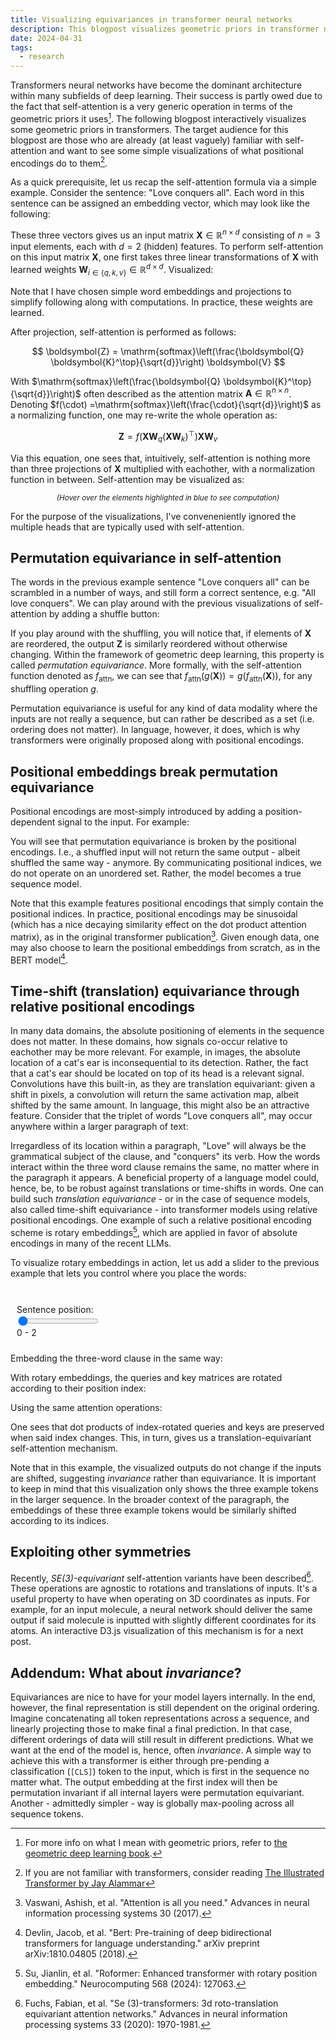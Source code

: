 ```yaml
---
title: Visualizing equivariances in transformer neural networks
description: This blogpost visualizes geometric priors in transformer neural networks
date: 2024-04-31
tags:
  - research
---
```


Transformers neural networks have become the dominant architecture within many subfields of deep learning.
Their success is partly owed due to the fact that self-attention is a very generic operation in terms of the geometric priors it uses[^geom].
The following blogpost interactively visualizes some geometric priors in transformers.
The target audience for this blogpost are those who are already (at least vaguely) familiar with self-attention and want to see some simple visualizations of what positional encodings do to them[^illustrated].

As a quick prerequisite, let us recap the self-attention formula via a simple example.
Consider the sentence: "Love conquers all".
Each word in this sentence can be assigned an embedding vector, which may look like the following:

<div style="text-align: center;" id="vis-x"></div>

These three vectors gives us an input matrix $\boldsymbol{X} \in \mathbb{R}^{n \times d}$ consisting of $n=3$ input elements, each with $d=2$ (hidden) features.
To perform self-attention on this input matrix $\boldsymbol{X}$, one first takes three linear transformations of $\boldsymbol{X}$ with learned weights $\boldsymbol{W}_{i \in \{q,k,v\}} \in \mathbb{R}^{d \times d}$. Visualized:

<div style="text-align: center;" id="vis-qkv"></div>


Note that I have chosen simple word embeddings and projections to simplify following along with computations.
In practice, these weights are learned.

After projection, self-attention is performed as follows:

$$
\boldsymbol{Z} = \mathrm{softmax}\left(\frac{\boldsymbol{Q} \boldsymbol{K}^\top}{\sqrt{d}}\right) \boldsymbol{V}
$$

With $\mathrm{softmax}\left(\frac{\boldsymbol{Q} \boldsymbol{K}^\top}{\sqrt{d}}\right)$ often described as the attention matrix $\boldsymbol{A} \in \mathbb{R}^{n \times n}$. Denoting $f(\cdot) =\mathrm{softmax}\left(\frac{\cdot}{\sqrt{d}}\right)$ as a normalizing function, one may re-write the whole operation as:

$$
\boldsymbol{Z} = f\Big(\boldsymbol{X}\boldsymbol{W}_q (\boldsymbol{X}\boldsymbol{W}_k)^\top\Big)\boldsymbol{X}\boldsymbol{W}_v
$$

Via this equation, one sees that, intuitively, self-attention is nothing more than three projections of $\boldsymbol{X}$ multiplied with eachother, with a normalization function in between. Self-attention may be visualized as:

<div style="text-align: center;" id="vis-attn"></div>
<p style="text-align: center;">
  <i><small>(Hover over the elements highlighted in blue to see computation)</small></i>
</p>

For the purpose of the visualizations, I've conveneniently ignored the multiple heads that are typically used with self-attention.

## Permutation equivariance in self-attention

The words in the previous example sentence "Love conquers all" can be scrambled in a number of ways, and still form a correct sentence, e.g. "All love conquers".
We can play around with the previous visualizations of self-attention by adding a shuffle button:

<div style="text-align: center;" id="vis-shuffle"></div>

If you play around with the shuffling, you will notice that, if elements of $\boldsymbol{X}$ are reordered, the output $\boldsymbol{Z}$ is similarly reordered without otherwise changing.
Within the framework of geometric deep learning, this property is called *permutation equivariance*.
More formally, with the self-attention function denoted as $f_\text{attn}$, we can see that $f_\text{attn}(g(\boldsymbol{X})) = g(f_\text{attn}(\boldsymbol{X}))$, for any shuffling operation $g$.

Permutation equivariance is useful for any kind of data modality where the inputs are not really a sequence, but can rather be described as a set (i.e. ordering does not matter).
In language, however, it does, which is why transformers were originally proposed along with positional encodings.

## Positional embeddings break permutation equivariance

Positional encodings are most-simply introduced by adding a position-dependent signal to the input.
For example:

<div style="text-align: center;" id="vis-pos"></div>

You will see that permutation equivariance is broken by the positional encodings.
I.e., a shuffled input will not return the same output - albeit shuffled the same way - anymore.
By communicating positional indices, we do not operate on an unordered set.
Rather, the model becomes a true sequence model.

Note that this example features positional encodings that simply contain the positional indices.
In practice, positional encodings may be sinusoidal (which has a nice decaying similarity effect on the dot product attention matrix), as in the original transformer publication[^vaswani].
Given enough data, one may also choose to learn the positional embeddings from scratch, as in the BERT model[^bert].

## Time-shift (translation) equivariance through relative positional encodings

In many data domains, the absolute positioning of elements in the sequence does not matter.
In these domains, how signals co-occur relative to eachother may be more relevant.
For example, in images, the absolute location of a cat's ear is inconsequential to its detection.
Rather, the fact that a cat's ear should be located on top of its head is a relevant signal.
Convolutions have this built-in, as they are translation equivariant: given a shift in pixels, a convolution will return the same activation map, albeit shifted by the same amount.
In language, this might also be an attractive feature.
Consider that the triplet of words "Love conquers all", may occur anywhere within a larger paragraph of text:

<div id="paragraph"></div>

Irregardless of its location within a paragraph, "Love" will always be the grammatical subject of the clause, and "conquers" its verb.
How the words interact within the three word clause remains the same, no matter where in the paragraph it appears.
A beneficial property of a language model could, hence, be, to be robust against translations or time-shifts in words.
One can build such *translation equivariance* - or in the case of sequence models, also called time-shift equivariance - into transformer models using relative positional encodings.
One example of such a relative positional encoding scheme is rotary embeddings[^rotary], which are applied in favor of absolute encodings in many of the recent LLMs.

To visualize rotary embeddings in action, let us add a slider to the previous example that lets you control where you place the words:

<style>
    .row {
    display: flex;
    clear: both;
    }

    .column {
    float: left;
    padding: 10px;
    }

    .left {
    width: 35%;
    }

    .right {
    width: 65%;
    }
    input,output{display: inline-block;
    vertical-align: middle;}
</style>

<div class="row">
  <div class="column left">
    <br>
    Sentence position: <br>
    <input type="range" name="slider" id=slider min="0" max="35" value="0" oninput='slideroutput.value = slider.value.toString()+" - "+(+slider.value+2).toString()'>  <output id="slideroutput">0 - 2</output>
  </div>
  <div class="column right"><div id="paragraph2"></div></div>
</div> 

Embedding the three-word clause in the same way:
<div style="text-align: center;" id="vis-x-rel"></div>
<div style="text-align: center;" id="vis-qkv-rel"></div>

With rotary embeddings, the queries and key matrices are rotated according to their position index:

<div style="text-align: center;" id="vis-rot-rel"></div>

Using the same attention operations:

<div style="text-align: center;" id="vis-attn-rel"></div>

One sees that dot products of index-rotated queries and keys are preserved when said index changes.
This, in turn, gives us a translation-equivariant self-attention mechanism.

Note that in this example, the visualized outputs do not change if the inputs are shifted, suggesting *invariance* rather than equivariance.
It is important to keep in mind that this visualization only shows the three example tokens in the larger sequence.
In the broader context of the paragraph, the embeddings of these three example tokens would be similarly shifted according to its indices.

## Exploiting other symmetries

Recently, *SE(3)-equivariant* self-attention variants have been described[^SE3].
These operations are agnostic to rotations and translations of inputs.
It's a useful property to have when operating on 3D coordinates as inputs.
For example, for an input molecule, a neural network should deliver the same output if said molecule is inputted with slightly different coordinates for its atoms.
An interactive D3.js visualization of this mechanism is for a next post.

## Addendum: What about *invariance*?

Equivariances are nice to have for your model layers internally.
In the end, however, the final representation is still dependent on the original ordering.
Imagine concatenating all token representations across a sequence, and linearly projecting those to make final a final prediction.
In that case, different orderings of data will still result in different predictions.
What we want at the end of the model is, hence, often *invariance*.
A simple way to achieve this with a transformer is either through pre-pending a classification ($\texttt{[CLS]}$) token to the input, which is first in the sequence no matter what.
The output embedding at the first index will then be permutation invariant if all internal layers were permutation equivariant.
Another - admittedly simpler - way is globally max-pooling across all sequence tokens.


[^geom]: For more info on what I mean with geometric priors, refer to [the geometric deep learning book](https://geometricdeeplearning.com/).

[^illustrated]: If you are not familiar with transformers, consider reading [The Illustrated Transformer by Jay Alammar](http://jalammar.github.io/illustrated-transformer/)

[^vaswani]: Vaswani, Ashish, et al. "Attention is all you need." Advances in neural information processing systems 30 (2017).

[^bert]: Devlin, Jacob, et al. "Bert: Pre-training of deep bidirectional transformers for language understanding." arXiv preprint arXiv:1810.04805 (2018).

[^rotary]: Su, Jianlin, et al. "Roformer: Enhanced transformer with rotary position embedding." Neurocomputing 568 (2024): 127063.

[^SE3]: Fuchs, Fabian, et al. "Se (3)-transformers: 3d roto-translation equivariant attention networks." Advances in neural information processing systems 33 (2020): 1970-1981.

<script type="module">

import * as d3 from "https://cdn.jsdelivr.net/npm/d3@7/+esm";

function fillmatrix(matrix, coords, label, to) {
    coords.forEach(i => d3.select(to).selectAll('tspan[*|label="'+label+i+'"]').text(matrix[i[0]-1][i[1]-1]));
};

function fillmatrix_formatted(matrix, coords, label, format, to) {
    const f = d3.format(format);
    coords.forEach(i => d3.select(to).selectAll('tspan[*|label="'+label+i+'"]').text(f(matrix[i[0]-1][i[1]-1])));
};

function multiplyMatrices(m1, m2) {
    var result = [];
    for (var i = 0; i < m1.length; i++) {
        result[i] = [];
        for (var j = 0; j < m2[0].length; j++) {
            var sum = 0;
            for (var k = 0; k < m1[0].length; k++) {
                sum += m1[i][k] * m2[k][j];
            }
            result[i][j] = sum;
        }
    }
    return result;
};

function transpose(matrix) {
    return matrix[0].map((col, i) => matrix.map(row => row[i]));
};

function softmax(arr) {
    return arr.map(function(value,index) { 
        return Math.exp(value) / arr.map( function(y /*value*/){ return Math.exp(y) } ).reduce( function(a,b){ return a+b });
    });
};

function compute(X, P, Wq, Wk, Wv, add_P=false) {
    if (add_P) {
        X = [[X[0][0] + P[0][0], X[0][1] + P[0][1]], [X[1][0] + P[1][0], X[1][1] + P[1][1]], [X[2][0] + P[2][0], X[2][1] + P[2][1]]];
    }
    var Q = multiplyMatrices(X, Wq);
    var K = multiplyMatrices(X, Wk);
    var V = multiplyMatrices(X, Wv);
    var QK = multiplyMatrices(Q, transpose(K));
    var A = [softmax(QK[0].map(i => i / 1.41421)), softmax(QK[1].map(i => i / 1.41421)), softmax(QK[2].map(i => i / 1.41421))];
    var Z = multiplyMatrices(A, V);
    return [Q,K,V,QK,A,Z];
};

function computeRotary(X, P, Wq, Wk, Wv, start_index) {
    var Q = multiplyMatrices(X, Wq);
    var K = multiplyMatrices(X, Wk);
    var V = multiplyMatrices(X, Wv);

    const pos = [start_index, start_index+1, start_index+2];

    var get_rotmat = function(p) {
        return [[Math.cos(p), -Math.sin(p)], [Math.sin(p), Math.cos(p)]];
    };
    const rots = pos.map(get_rotmat);
    const Qrot = [
        multiplyMatrices(rots[0], transpose([Q[0]])),
        multiplyMatrices(rots[1], transpose([Q[1]])),
        multiplyMatrices(rots[2], transpose([Q[2]])),
    ];
    const Krot = [
        multiplyMatrices(rots[0], transpose([K[0]])),
        multiplyMatrices(rots[1], transpose([K[1]])),
        multiplyMatrices(rots[2], transpose([K[2]])),
    ];

    var QK = multiplyMatrices(Qrot, transpose(Krot));
    var A = [softmax(QK[0].map(i => i / 1.41421)), softmax(QK[1].map(i => i / 1.41421)), softmax(QK[2].map(i => i / 1.41421))];
    var Z = multiplyMatrices(A, V);
    return [Q,K,V,Qrot,Krot,QK,A,Z];
};

function shuffleArray(array) {
    let currentIndex = array.length;

    // While there remain elements to shuffle...
    while (currentIndex != 0) {

        // Pick a remaining element...
        let randomIndex = Math.floor(Math.random() * currentIndex);
        currentIndex--;

        // And swap it with the current element.
        [array[currentIndex], array[randomIndex]] = [
        array[randomIndex], array[currentIndex]];
    }
    };

function AttnHover(to) {
    function preSoftHover(item, to) {
        const code = item[0];
        const orig_color = d3.select(to).selectAll('rect[*|label*="presoft_'+item[1]+'"]').style("fill");

        const selection = d3.select(to).selectAll('g[*|label*="presoft_'+code+'"]');
        selection.on('mouseover.'+code, function(d) {
            d3.select(this).selectChildren("rect").style("fill", "#a1c9f4");
            d3.select(to).selectAll('rect[*|label*="presoft_'+item[1]+'"]').style("fill", "#a1c9f4").style("opacity", 1.0);
        });
        selection.on('mouseout.'+code, function(d) {
            d3.select(this).selectChildren("rect").style("fill", "white");
            d3.select(to).selectAll('rect[*|label*="presoft_'+item[1]+'"]').style("fill", orig_color).style("opacity", 0.33);
        });
    };


    [["c1", "k1"], ["c2", "k2"], ["c3", "k3"]].forEach(i => preSoftHover(i, to));
    [["r1", "q1"], ["r2", "q2"], ["r3", "q3"]].forEach(i => preSoftHover(i, to));

    const z_r1 = d3.select(to).selectAll('g[*|label*="z_r1"]');
    var z_r1_color = z_r1.selectChildren("rect").style("fill");
    z_r1.on("mouseover.z_r1", function(d) {
        d3.select(this).selectChildren("rect").style("fill", "#a1c9f4").style("opacity", 1.0);
        d3.select(to).selectAll('g[*|label*="A1"]').selectChildren("rect").style("fill", "#a1c9f4");
    });
    z_r1.on("mouseout.z_r1", function(d) {
        d3.select(this).selectChildren("rect").style("fill", z_r1_color).style("opacity", 0.33);
        d3.select(to).selectAll('g[*|label*="A1"]').selectChildren("rect").style("fill", "white");
    });

    const z_r2 = d3.select(to).selectAll('g[*|label*="z_r2"]');
    var z_r2_color = z_r2.selectChildren("rect").style("fill");
    z_r2.on("mouseover.z_r2", function(d) {
        d3.select(this).selectChildren("rect").style("fill", "#a1c9f4").style("opacity", 1.0);
        d3.select(to).selectAll('g[*|label*="A2"]').selectChildren("rect").style("fill", "#a1c9f4");
    });
    z_r2.on("mouseout.z_r2", function(d) {
        d3.select(this).selectChildren("rect").style("fill", z_r2_color).style("opacity", 0.33);
        d3.select(to).selectAll('g[*|label*="A2"]').selectChildren("rect").style("fill", "white");
    });

    const z_r3 = d3.select(to).selectAll('g[*|label*="z_r3"]');
    var z_r3_color = z_r3.selectChildren("rect").style("fill");
    z_r3.on("mouseover.z_r3", function(d) {
        d3.select(this).selectChildren("rect").style("fill", "#a1c9f4").style("opacity", 1.0);
        d3.select(to).selectAll('g[*|label*="A3"]').selectChildren("rect").style("fill", "#a1c9f4");
    });
    z_r3.on("mouseout.z_r3", function(d) {
        d3.select(this).selectChildren("rect").style("fill", z_r3_color).style("opacity", 0.33);
        d3.select(to).selectAll('g[*|label*="A3"]').selectChildren("rect").style("fill", "white");
    });

    var v_c1_color = d3.select(to).selectAll('g[*|label*="v_r1"]').selectChildren("rect").style("fill");
    var v_c2_color = d3.select(to).selectAll('g[*|label*="v_r2"]').selectChildren("rect").style("fill");
    var v_c3_color = d3.select(to).selectAll('g[*|label*="v_r3"]').selectChildren("rect").style("fill");

    const z_c1 = d3.select(to).selectAll('g[*|label*="z_c1"]');
    z_c1.on("mouseover.z_c1", function(d) {
        d3.select(this).selectChildren("rect").style("fill", "#a1c9f4");
        d3.select(to).selectAll('g[*|label*="v_c1"]').selectChildren("rect").style("fill", "#a1c9f4").style("opacity", 1.0);
    });
    z_c1.on("mouseout.z_c1", function(d) {
        d3.select(to).selectAll('g[*|label*="v_r1_v_c1"]').selectChildren("rect").style("fill", v_c1_color).style("opacity", 0.33);
        d3.select(to).selectAll('g[*|label*="v_r2_v_c1"]').selectChildren("rect").style("fill", v_c2_color).style("opacity", 0.33);
        d3.select(to).selectAll('g[*|label*="v_r3_v_c1"]').selectChildren("rect").style("fill", v_c3_color).style("opacity", 0.33);
    });

    const z_c2 = d3.select(to).selectAll('g[*|label*="z_c2"]');
    z_c2.on("mouseover.z_c2", function(d) {
        d3.select(this).selectChildren("rect").style("fill", "#a1c9f4");
        d3.select(to).selectAll('g[*|label*="v_c2"]').selectChildren("rect").style("fill", "#a1c9f4").style("opacity", 1.0);
    });
    z_c2.on("mouseout.z_c2", function(d) {
        d3.select(to).selectAll('g[*|label*="v_r1_v_c2"]').selectChildren("rect").style("fill", v_c1_color).style("opacity", 0.33);
        d3.select(to).selectAll('g[*|label*="v_r2_v_c2"]').selectChildren("rect").style("fill", v_c2_color).style("opacity", 0.33);
        d3.select(to).selectAll('g[*|label*="v_r3_v_c2"]').selectChildren("rect").style("fill", v_c3_color).style("opacity", 0.33);
    });
    
};

function drawX(X, words, order, from, to, color=false) {
    d3.xml(from)
    .then(data => {
        if (d3.select(to).node().children.length == 0) {
            d3.select(to).node().append(data.documentElement);
        }

        let words_new = [
            words[0].charAt(0).toUpperCase() + words[0].slice(1),
            words[1],
            words[2],
        ];

        [0,1,2].forEach(i => d3.select(to).selectAll('tspan[*|label="word'+(i+1)+'"]').text(words_new[i]));
        fillmatrix(X, ["11", "12", "21", "22", "31", "32"], "x", to);
        d3.select(to).selectAll('text').style("cursor", "default");
        
        if (color) {
            var colors = ["#ffb482", "#8de5a1", "#ff9f9b"];
            d3.select(to).selectAll('rect[*|label*="X1"]').style("fill", colors[order[0]]).style("opacity", 0.33);
            d3.select(to).selectAll('rect[*|label*="X2"]').style("fill", colors[order[1]]).style("opacity", 0.33);
            d3.select(to).selectAll('rect[*|label*="X3"]').style("fill", colors[order[2]]).style("opacity", 0.33);
        };
        });
};

function drawQKV(Q,K,V, Wq, Wk, Wv, order, from, to, color=false) {
    d3.xml(from)
    .then(data => {
        if (d3.select(to).node().children.length == 0) {
            d3.select(to).node().append(data.documentElement);
        }

        d3.select(to).selectAll('text').style("cursor", "default");

        fillmatrix(Q, ["11", "12", "21", "22", "31", "32"], "Q", to);
        fillmatrix(K, ["11", "12", "21", "22", "31", "32"], "K", to);
        fillmatrix(V, ["11", "12", "21", "22", "31", "32"], "V", to);
        fillmatrix(Wq, ["11", "12", "21", "22"], "Wq", to);
        fillmatrix(Wk, ["11", "12", "21", "22"], "Wk", to);
        fillmatrix(Wv, ["11", "12", "21", "22"], "Wv", to);

        if (color) {
            var colors = ["#ffb482", "#8de5a1", "#ff9f9b"];
            d3.select(to).selectAll('rect[*|label*="Q1"]').style("fill", colors[order[0]]).style("opacity", 0.33);
            d3.select(to).selectAll('rect[*|label*="Q2"]').style("fill", colors[order[1]]).style("opacity", 0.33);
            d3.select(to).selectAll('rect[*|label*="Q3"]').style("fill", colors[order[2]]).style("opacity", 0.33);
            d3.select(to).selectAll('rect[*|label*="K1"]').style("fill", colors[order[0]]).style("opacity", 0.33);
            d3.select(to).selectAll('rect[*|label*="K2"]').style("fill", colors[order[1]]).style("opacity", 0.33);
            d3.select(to).selectAll('rect[*|label*="K3"]').style("fill", colors[order[2]]).style("opacity", 0.33);
            d3.select(to).selectAll('rect[*|label*="V1"]').style("fill", colors[order[0]]).style("opacity", 0.33);
            d3.select(to).selectAll('rect[*|label*="V2"]').style("fill", colors[order[1]]).style("opacity", 0.33);
            d3.select(to).selectAll('rect[*|label*="V3"]').style("fill", colors[order[2]]).style("opacity", 0.33);
        };
        });
};

function drawAttn(Q,K,V,QK,A,Z, order, from, to, color=false, format_QK=false) {
    d3.xml(from)
    .then(data => {
        if (d3.select(to).node().children.length == 0) {
            d3.select(to).node().append(data.documentElement);
        }

        d3.select(to).selectAll('text').style("cursor", "default");

        if (format_QK) {
            fillmatrix_formatted(Q, ["11", "12", "21", "22", "31", "32"], "Q", ".2f", to);
            fillmatrix_formatted(K, ["11", "12", "21", "22", "31", "32"], "K", ".2f", to);
            fillmatrix_formatted(V, ["11", "12", "21", "22", "31", "32"], "V", ".2f", to);
            fillmatrix_formatted(QK, ["11", "12", "13", "21", "22", "23", "31", "32", "33"], "QK", ".2f", to);
        } else {
            fillmatrix(Q, ["11", "12", "21", "22", "31", "32"], "Q", to);
            fillmatrix(K, ["11", "12", "21", "22", "31", "32"], "K", to);
            fillmatrix(V, ["11", "12", "21", "22", "31", "32"], "V", to);
            fillmatrix(QK, ["11", "12", "13", "21", "22", "23", "31", "32", "33"], "QK", to);
        }
        
        
        fillmatrix_formatted(A, ["11", "12", "13", "21", "22", "23", "31", "32", "33"], "A", ".2f", to);
        fillmatrix_formatted(Z, ["11", "12", "21", "22", "31", "32"], "Z", ".2f", to);

        if (color) {
            var colors = ["#ffb482", "#8de5a1", "#ff9f9b"];
            d3.select(to).selectAll('rect[*|label*="presoft_k1"]').style("fill", colors[order[0]]).style("opacity", 0.33);
            d3.select(to).selectAll('rect[*|label*="presoft_k2"]').style("fill", colors[order[1]]).style("opacity", 0.33);
            d3.select(to).selectAll('rect[*|label*="presoft_k3"]').style("fill", colors[order[2]]).style("opacity", 0.33);
            d3.select(to).selectAll('rect[*|label*="presoft_q1"]').style("fill", colors[order[0]]).style("opacity", 0.33);
            d3.select(to).selectAll('rect[*|label*="presoft_q2"]').style("fill", colors[order[1]]).style("opacity", 0.33);
            d3.select(to).selectAll('rect[*|label*="presoft_q3"]').style("fill", colors[order[2]]).style("opacity", 0.33);
            d3.select(to).selectAll('g[*|label*="z_r1"]').selectChildren("rect").style("fill", colors[order[0]]).style("opacity", 0.33);
            d3.select(to).selectAll('g[*|label*="z_r2"]').selectChildren("rect").style("fill", colors[order[1]]).style("opacity", 0.33);
            d3.select(to).selectAll('g[*|label*="z_r3"]').selectChildren("rect").style("fill", colors[order[2]]).style("opacity", 0.33);
            d3.select(to).selectAll('g[*|label*="v_r1"]').selectChildren("rect").style("fill", colors[order[0]]).style("opacity", 0.33);
            d3.select(to).selectAll('g[*|label*="v_r2"]').selectChildren("rect").style("fill", colors[order[1]]).style("opacity", 0.33);
            d3.select(to).selectAll('g[*|label*="v_r3"]').selectChildren("rect").style("fill", colors[order[2]]).style("opacity", 0.33);
        };

        AttnHover(to);
        });
};

function drawShuffle(X, P, words, Wq, Wk, Wv, order, from, to, add_P) {
    d3.xml(from)
    .then(data => {
        if (d3.select(to).node().children.length == 0) {
            d3.select(to).node().append(data.documentElement);
        }
        d3.select(to).selectAll('text').style("cursor", "default");

        var shuffle = d3.select(to).select('g[*|label="shuffle"]');
        shuffle.on("mouseover", function(d) {
            d3.select(this).selectChildren("path").style("stroke", "#ffb482").style("opacity", 0.66);
        });
        shuffle.on("mouseout", function(d) {
            d3.select(this).selectChildren("path").style("stroke", "black").style("opacity", 1.00);
        });

        shuffle.on('click', function() {
            shuffleArray(order);
            var [Q,K,V,QK,A,Z] = compute(order.map(i=>X[i]), P, Wq, Wk, Wv, add_P);
            drawX(order.map(i=>X[i]), order.map(i=>words[i]), order,from, to, true);
            drawQKV(Q,K,V,Wq,Wk,Wv,order,from, to, true);
            drawAttn(Q,K,V,QK,A,Z,order,from, to, true);
        });
    });
};

function drawP(P, from, to) {
    d3.xml(from)
    .then(data => {
        if (d3.select(to).node().children.length == 0) {
            d3.select(to).node().append(data.documentElement);
        }

        fillmatrix(P, ["11", "12", "21", "22", "31", "32"], "p", to);
        d3.select(to).selectAll('text').style("cursor", "default");
        d3.select(to).selectAll('rect[*|label*="P"]').style("fill", '#d0bbff').style("opacity", 0.66);

        });
};

function drawRotation(Q,K,Qrot,Krot,start_index, order, from, to) {
    d3.xml(from)
    .then(data => {
        if (d3.select(to).node().children.length == 0) {
            d3.select(to).node().append(data.documentElement);
        }

        d3.select(to).selectAll('text').style("cursor", "default");

        var colors = ["#ffb482", "#8de5a1", "#ff9f9b"];
        d3.select(to).selectAll('rect[*|label*="Q1"]').style("fill", colors[order[0]]).style("opacity", 0.33);
        d3.select(to).selectAll('rect[*|label*="Q2"]').style("fill", colors[order[1]]).style("opacity", 0.33);
        d3.select(to).selectAll('rect[*|label*="Q3"]').style("fill", colors[order[2]]).style("opacity", 0.33);
        d3.select(to).selectAll('rect[*|label*="K1"]').style("fill", colors[order[0]]).style("opacity", 0.33);
        d3.select(to).selectAll('rect[*|label*="K2"]').style("fill", colors[order[1]]).style("opacity", 0.33);
        d3.select(to).selectAll('rect[*|label*="K3"]').style("fill", colors[order[2]]).style("opacity", 0.33);

        const pos = [start_index, start_index+1, start_index+2];
        var format_rotmat = function(p) {
            return [["cos("+p+")", "-sin("+p+")"], ["sin("+p+")", "cos("+p+")"]]
        }

        fillmatrix(Q, ["11", "12", "21", "22", "31", "32"], "Q", to);
        fillmatrix(K, ["11", "12", "21", "22", "31", "32"], "K", to);

        fillmatrix(format_rotmat(pos[0]), ["11", "12", "21", "22"], "R1", to);
        fillmatrix(format_rotmat(pos[1]), ["11", "12", "21", "22"], "R2", to);
        fillmatrix(format_rotmat(pos[2]), ["11", "12", "21", "22"], "R3", to);
        
        fillmatrix_formatted(Qrot, ["11", "12", "21", "22", "31", "32"], "Qrot", ".2f", to);
        fillmatrix_formatted(Krot, ["11", "12", "21", "22", "31", "32"], "Krot", ".2f", to);
        
    });
};

const words = ["love", "conquers", "all"];
var X = [[1, 2], [0, 2], [1, 1]];
const Wq = [ [1,-1],[0,1] ];
const Wk = [ [1,0],[1,-1] ];
const Wv = [ [1,0],[1,1] ];
const order = [0,1,2];


var [Q,K,V,QK,A,Z] = compute(X, 0, Wq, Wk, Wv, false);

drawX(X, words, order,'./x.svg', '#vis-x');
drawQKV(Q,K,V,Wq,Wk,Wv,order,'./qkv.svg', '#vis-qkv');

drawAttn(Q,K,V,QK,A,Z,order,'./attn.svg', '#vis-attn');

drawX(X, words, order,'./shuffler.svg', '#vis-shuffle', true);
drawQKV(Q,K,V,Wq,Wk,Wv,order,'./shuffler.svg', '#vis-shuffle', true);
drawAttn(Q,K,V,QK,A,Z,order,'./shuffler.svg', '#vis-shuffle', true);
drawShuffle(X, 0, words, Wq, Wk, Wv, order, './shuffler.svg', '#vis-shuffle', false);

const P = [[0,0], [1, 1], [2, 2]];
var [Q,K,V,QK,A,Z] = compute(X, P, Wq, Wk, Wv, true);
drawX(X, words, order,'./pos.svg', '#vis-pos', true);
drawP(P, './pos.svg', '#vis-pos')
drawQKV(Q,K,V,Wq,Wk,Wv,order,'./pos.svg', '#vis-pos', true);
drawAttn(Q,K,V,QK,A,Z,order,'./pos.svg', '#vis-pos', true);
drawShuffle(X, P, words, Wq, Wk, Wv, order, './pos.svg', '#vis-pos', true);

const paragraph = ["Lorem", "ipsum", "dolor", "sit", "amet,", "consectetur", "adipiscing", "elit,", "sed", "do", "eiusmod", "tempor", "incididunt", "ut", "labore", "et", "dolore", "magna", "aliqua.", "Ut", "enim", "ad", "minim", "veniam,", "quis", "nostrud", "exercitation", "ullamco", "laboris", "nisi", "ut", "aliquip", "ex", "ea", "commodo", "consequat.</small></small>"];

const insertion = ["</small></small><b>love", "conquers", "all</b><small><small>"];
var location = document.getElementById("slider").value;

function displayParagraph(paragraph_id, location) {
    const joined = ["<small><small>"].concat(paragraph.slice(0, location),insertion, paragraph.slice(location, -1));
    var div = document.getElementById(paragraph_id);
    div.innerHTML = joined.join(" ");
};

displayParagraph('paragraph', 5);
displayParagraph('paragraph2', location);


var [Q,K,V,Qrot,Krot,QK,A,Z] = computeRotary(X, 0, Wq, Wk, Wv, +location);
drawX(X, words, order,'./x.svg', '#vis-x-rel', true);
drawQKV(Q,K,V,Wq,Wk,Wv,order,'./qkv.svg', '#vis-qkv-rel', true);
drawRotation(Q,K,Qrot,Krot,+location,order,'./rotary.svg', '#vis-rot-rel');
drawAttn(Qrot,Krot,V,QK,A,Z,order,'./attn.svg', '#vis-attn-rel', true, true);

d3.select("#slider").on("change", function(d){
    location = this.value
    displayParagraph('paragraph2', location);
    var [Q,K,V,Qrot,Krot,QK,A,Z] = computeRotary(X, 0, Wq, Wk, Wv, +location);
    drawRotation(Q,K,Qrot,Krot,+location,order,'./rotary.svg', '#vis-rot-rel');
    drawAttn(Qrot,Krot,V,QK,A,Z,order,'./attn.svg', '#vis-attn-rel', true, true);
  });

</script>
